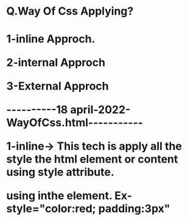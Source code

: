<h1>Q.Way Of Css Applying?<h1> 
    <p>1-inline Approch.<p>
   <p> 2-internal Approch</p>
    <p>3-External Approch</p>
<p>----------18 april-2022-WayOfCss.html-----------</p>
<p>1-inline-> This tech is apply all the style the html element or content using style   attribute.<p>
<p>using inthe element.
Ex-style="color:red; padding:3px"</p>





